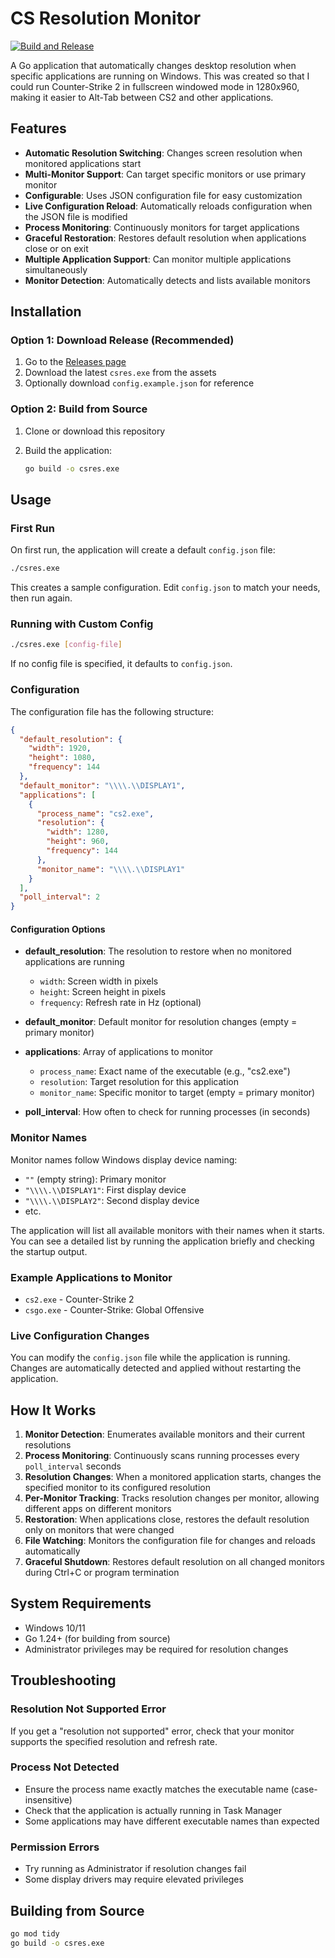 # CS Resolution Monitor

[![Build and Release](https://github.com/ibanks42/csres/actions/workflows/release.yml/badge.svg)](https://github.com/ibanks42/csres/actions/workflows/release.yml)

A Go application that automatically changes desktop resolution when specific applications are running on Windows. This was created so that I could run Counter-Strike 2 in fullscreen windowed mode in 1280x960, making it easier to Alt-Tab between CS2 and other applications.

## Features

- **Automatic Resolution Switching**: Changes screen resolution when monitored applications start
- **Multi-Monitor Support**: Can target specific monitors or use primary monitor
- **Configurable**: Uses JSON configuration file for easy customization
- **Live Configuration Reload**: Automatically reloads configuration when the JSON file is modified
- **Process Monitoring**: Continuously monitors for target applications
- **Graceful Restoration**: Restores default resolution when applications close or on exit
- **Multiple Application Support**: Can monitor multiple applications simultaneously
- **Monitor Detection**: Automatically detects and lists available monitors

## Installation

### Option 1: Download Release (Recommended)

1. Go to the [Releases page](https://github.com/ibanks42/csres/releases)
2. Download the latest `csres.exe` from the assets
3. Optionally download `config.example.json` for reference

### Option 2: Build from Source

1. Clone or download this repository
2. Build the application:

   ```bash
   go build -o csres.exe
   ```

## Usage

### First Run

On first run, the application will create a default `config.json` file:

```bash
./csres.exe
```

This creates a sample configuration. Edit `config.json` to match your needs, then run again.

### Running with Custom Config

```bash
./csres.exe [config-file]
```

If no config file is specified, it defaults to `config.json`.

### Configuration

The configuration file has the following structure:

```json
{
  "default_resolution": {
    "width": 1920,
    "height": 1080,
    "frequency": 144
  },
  "default_monitor": "\\\\.\\DISPLAY1",
  "applications": [
    {
      "process_name": "cs2.exe",
      "resolution": {
        "width": 1280,
        "height": 960,
        "frequency": 144
      },
      "monitor_name": "\\\\.\\DISPLAY1"
    }
  ],
  "poll_interval": 2
}
```

#### Configuration Options

- **default_resolution**: The resolution to restore when no monitored applications are running
  - `width`: Screen width in pixels
  - `height`: Screen height in pixels
  - `frequency`: Refresh rate in Hz (optional)

- **default_monitor**: Default monitor for resolution changes (empty = primary monitor)

- **applications**: Array of applications to monitor
  - `process_name`: Exact name of the executable (e.g., "cs2.exe")
  - `resolution`: Target resolution for this application
  - `monitor_name`: Specific monitor to target (empty = primary monitor)

- **poll_interval**: How often to check for running processes (in seconds)

### Monitor Names

Monitor names follow Windows display device naming:

- `""` (empty string): Primary monitor
- `"\\\\.\\DISPLAY1"`: First display device
- `"\\\\.\\DISPLAY2"`: Second display device
- etc.

The application will list all available monitors with their names when it starts. You can see a detailed list by running the application briefly and checking the startup output.

### Example Applications to Monitor

- `cs2.exe` - Counter-Strike 2
- `csgo.exe` - Counter-Strike: Global Offensive

### Live Configuration Changes

You can modify the `config.json` file while the application is running. Changes are automatically detected and applied without restarting the application.

## How It Works

1. **Monitor Detection**: Enumerates available monitors and their current resolutions
2. **Process Monitoring**: Continuously scans running processes every `poll_interval` seconds
3. **Resolution Changes**: When a monitored application starts, changes the specified monitor to its configured resolution
4. **Per-Monitor Tracking**: Tracks resolution changes per monitor, allowing different apps on different monitors
5. **Restoration**: When applications close, restores the default resolution only on monitors that were changed
6. **File Watching**: Monitors the configuration file for changes and reloads automatically
7. **Graceful Shutdown**: Restores default resolution on all changed monitors during Ctrl+C or program termination

## System Requirements

- Windows 10/11
- Go 1.24+ (for building from source)
- Administrator privileges may be required for resolution changes

## Troubleshooting

### Resolution Not Supported Error

If you get a "resolution not supported" error, check that your monitor supports the specified resolution and refresh rate.

### Process Not Detected

- Ensure the process name exactly matches the executable name (case-insensitive)
- Check that the application is actually running in Task Manager
- Some applications may have different executable names than expected

### Permission Errors

- Try running as Administrator if resolution changes fail
- Some display drivers may require elevated privileges

## Building from Source

```bash
go mod tidy
go build -o csres.exe
```

